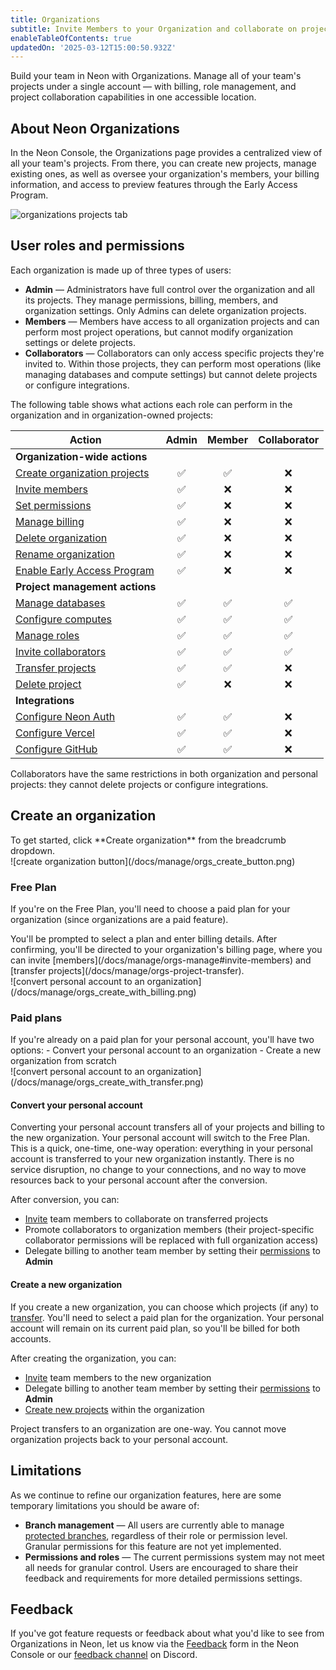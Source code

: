 ```yaml
---
title: Organizations
subtitle: Invite Members to your Organization and collaborate on projects
enableTableOfContents: true
updatedOn: '2025-03-12T15:00:50.932Z'
---
```


Build your team in Neon with Organizations. Manage all of your team's projects under a single account — with billing, role management, and project collaboration capabilities in one accessible location.

## About Neon Organizations

In the Neon Console, the Organizations page provides a centralized view of all your team's projects. From there, you can create new projects, manage existing ones, as well as oversee your organization's members, your billing information, and access to preview features through the Early Access Program.

![organizations projects tab](/docs/manage/org_projects.png)

## User roles and permissions

Each organization is made up of three types of users:

- **Admin** — Administrators have full control over the organization and all its projects. They manage permissions, billing, members, and organization settings. Only Admins can delete organization projects.
- **Members** — Members have access to all organization projects and can perform most project operations, but cannot modify organization settings or delete projects.
- **Collaborators** — Collaborators can only access specific projects they're invited to. Within those projects, they can perform most operations (like managing databases and compute settings) but cannot delete projects or configure integrations.

The following table shows what actions each role can perform in the organization and in organization-owned projects:

| Action                                                                                       | Admin | Member | Collaborator |
| -------------------------------------------------------------------------------------------- | :---: | :----: | :----------: |
| **Organization-wide actions**                                                                |       |        |              |
| [Create organization projects](/docs/manage/orgs-manage#create-and-delete-projects)          |  ✅   |   ✅   |      ❌      |
| [Invite members](/docs/manage/orgs-manage#invite-members)                                    |  ✅   |   ❌   |      ❌      |
| [Set permissions](/docs/manage/orgs-manage#set-permissions)                                  |  ✅   |   ❌   |      ❌      |
| [Manage billing](/docs/manage/orgs-manage#billing)                                           |  ✅   |   ❌   |      ❌      |
| [Delete organization](/docs/manage/orgs-manage#delete-an-organization)                       |  ✅   |   ❌   |      ❌      |
| [Rename organization](/docs/manage/orgs-manage#rename-an-organization)                       |  ✅   |   ❌   |      ❌      |
| [Enable Early Access Program](/docs/introduction/roadmap#join-the-neon-early-access-program) |  ✅   |   ❌   |      ❌      |
| **Project management actions**                                                               |       |        |              |
| [Manage databases](/docs/manage/databases)                                                   |  ✅   |   ✅   |      ✅      |
| [Configure computes](/docs/manage/endpoints)                                                 |  ✅   |   ✅   |      ✅      |
| [Manage roles](/docs/manage/users)                                                           |  ✅   |   ✅   |      ✅      |
| [Invite collaborators](/docs/guides/project-collaboration-guide#invite-collaborators)        |  ✅   |   ✅   |      ✅      |
| [Transfer projects](/docs/manage/orgs-project-transfer)                                      |  ✅   |   ✅   |      ❌      |
| [Delete project](/docs/manage/orgs-manage#create-and-delete-projects)                        |  ✅   |   ❌   |      ❌      |
| **Integrations**                                                                             |       |        |              |
| [Configure Neon Auth](/docs/guides/neon-auth#permissions)                                    |  ✅   |   ✅   |      ❌      |
| [Configure Vercel](/docs/guides/vercel-overview)                                             |  ✅   |   ✅   |      ❌      |
| [Configure GitHub](/docs/guides/neon-github-integration)                                     |  ✅   |   ✅   |      ❌      |

<Admonition type="note">
Collaborators have the same restrictions in both organization and personal projects: they cannot delete projects or configure integrations.
</Admonition>

## Create an organization

<div style={{ display: 'flex', alignItems: 'top' }}>
  <div style={{ flex: '0 0 45%', paddingRight: '20px' }}>
    To get started, click **Create organization** from the breadcrumb dropdown.
  </div>
  <div style={{ flex: '0 0 55%', marginTop: '-20px' }}>
    ![create organization button](/docs/manage/orgs_create_button.png)
  </div>
</div>

### Free Plan

If you're on the Free Plan, you'll need to choose a paid plan for your organization (since organizations are a paid feature).

<div style={{ display: 'flex', alignItems: 'top' }}>
  <div style={{ flex: '0 0 45%', paddingRight: '20px' }}>
    You'll be prompted to select a plan and enter billing details. After confirming, you'll be directed to your organization's billing page, where you can invite [members](/docs/manage/orgs-manage#invite-members) and [transfer projects](/docs/manage/orgs-project-transfer).
  </div>
  <div style={{ flex: '0 0 55%', marginTop: '-20px' }}>
  ![convert personal account to an organization](/docs/manage/orgs_create_with_billing.png)
  </div>
</div>

### Paid plans

<div style={{ display: 'flex', alignItems: 'top' }}>
  <div style={{ flex: '0 0 45%', paddingRight: '20px' }}>
    If you're already on a paid plan for your personal account, you'll have two options:
    - Convert your personal account to an organization
    - Create a new organization from scratch
  </div>
  <div style={{ flex: '0 0 55%', marginTop: '-20px' }}>
    ![convert personal account to an organization](/docs/manage/orgs_create_with_transfer.png)
  </div>
</div>

#### Convert your personal account

Converting your personal account transfers all of your projects and billing to the new organization. Your personal account will switch to the Free Plan. This is a quick, one-time, one-way operation: everything in your personal account is transferred to your new organization instantly. There is no service disruption, no change to your connections, and no way to move resources back to your personal account after the conversion.

After conversion, you can:

- [Invite](/docs/manage/orgs-manage#invite-members) team members to collaborate on transferred projects
- Promote collaborators to organization members (their project-specific collaborator permissions will be replaced with full organization access)
- Delegate billing to another team member by setting their [permissions](/docs/manage/orgs-manage#set-permissions) to **Admin**

#### Create a new organization

If you create a new organization, you can choose which projects (if any) to [transfer](/docs/manage/orgs-project-transfer). You'll need to select a paid plan for the organization. Your personal account will remain on its current paid plan, so you'll be billed for both accounts.

After creating the organization, you can:

- [Invite](/docs/manage/orgs-manage#invite-members) team members to the new organization
- Delegate billing to another team member by setting their [permissions](/docs/manage/orgs-manage#set-permissions) to **Admin**
- [Create new projects](/docs/manage/orgs-manage#create-and-delete-projects) within the organization

<Admonition type="note">
Project transfers to an organization are one-way. You cannot move organization projects back to your personal account.
</Admonition>

## Limitations

As we continue to refine our organization features, here are some temporary limitations you should be aware of:

- **Branch management** — All users are currently able to manage [protected branches](/docs/guides/protected-branches), regardless of their role or permission level. Granular permissions for this feature are not yet implemented.
- **Permissions and roles** — The current permissions system may not meet all needs for granular control. Users are encouraged to share their feedback and requirements for more detailed permissions settings.

## Feedback

If you've got feature requests or feedback about what you'd like to see from Organizations in Neon, let us know via the [Feedback](https://console.neon.tech/app/projects?modal=feedback) form in the Neon Console or our [feedback channel](https://discord.com/channels/1176467419317940276/1176788564890112042) on Discord.

<NeedHelp/>
